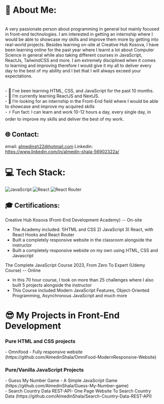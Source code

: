 # 💫 About Me:
<br>A very passionate person about programming in general but mainly focused in front-end technologies. I am interested in getting an internship where I would be able to showcase my skills and improve them more by getting into real-world projects. 
Besides learning on-site at Creative Hub Kosova, I have been learning online for the past year where I learnt a lot about Computer Science in general while also taking different courses in JavaScript, ReactJs, TailwindCSS and more. 
I am extremely disciplined when it comes to learning and improving therefore I would give it my all to deliver every day to the best of my ability and I bet that I will always exceed your expectations.<br>

<br>- 🔭 I've been learning HTML, CSS, and JavaScript for the past 10 months.<br>- 🌱 I’m currently learning ReactJS and NextJS.<br>- 🏢 I’m looking for an internship in the Front-End field where I would be able to showcase and improve my acquired skills<br>- ⚡ Fun fact: I can learn and work 10-12 hours a day, every single day, in order to improve my skills and deliver the best of my work.


## 🌐 Contact:
email: almedinsh22@hotmail.com
Linkedin: https://www.linkedin.com/in/almedin-shala-56902322a/

# 💻 Tech Stack:


 ![JavaScript](https://img.shields.io/badge/javascript-%23323330.svg?style=for-the-badge&logo=javascript&logoColor=%23F7DF1E)
 ![React](https://img.shields.io/badge/react-%2320232a.svg?style=for-the-badge&logo=react&logoColor=%2361DAFB) ![React Router](https://img.shields.io/badge/React_Router-CA4245?style=for-the-badge&logo=react-router&logoColor=white)
 
<h2>🎓 Certifications:</h2>

 Creative Hub Kosova (Front-End Development Academy) -- On-site 
 - The Academy included: 1)HTML and CSS 2) JavaScript 3) React, with React Hooks and React Router
 - Built a completely responsive website in the classroom alongside the instructor
 - Built a completely responsive website on my own using HTML, CSS and Javascript 



 The Complete JavaScript Course 2023, From Zero To Expert (Udemy Course)  -- Online
 - In this 70 hour course, I took on more than 25 challenges where I also built 5 projects alongside the instructor
 - This Course included Modern JavaScript Features, Object-Oriented Programming, Asynchronous JavaScript and much more


# 😎 My Projects in Front-End Development
 <h3> Pure HTML and CSS projects </h3> 
     - Omnifood - Fully responsive website (https://github.com/AlmedinShala/OmniFood-ModernResponsive-Website) <br>
    
 <h3> Pure/Vanilla JavaScript Projects</h3>
    - Guess My Number Game - A Simple JavaScript Game (https://github.com/AlmedinShala/Guess-My-Number-game) <br>
    - Search Country Data REST-API- One Page Website To Search Country Data (https://github.com/AlmedinShala/Search-Country-Data-REST-API)






 


